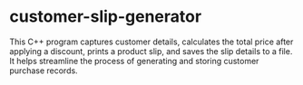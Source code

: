 # customer-slip-generator
This C++ program captures customer details, calculates the total price after applying a discount, prints a product slip, and saves the slip details to a file. It helps streamline the process of generating and storing customer purchase records.
